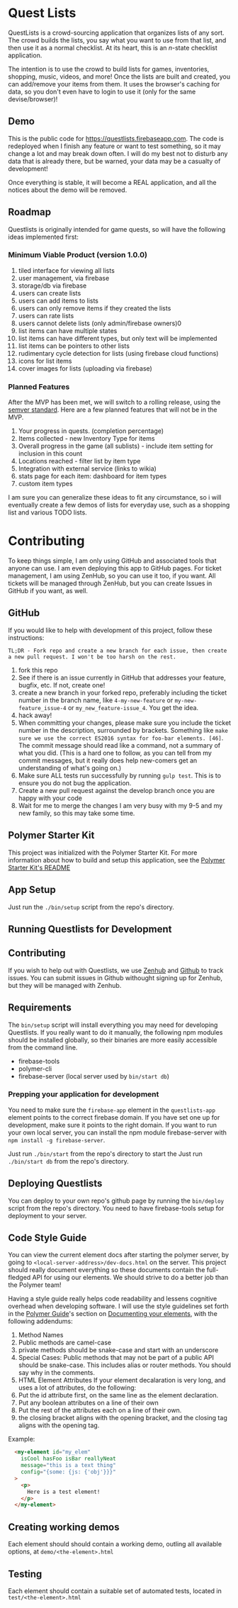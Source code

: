 # Quest Lists

QuestLists is a crowd-sourcing application that organizes lists of any sort. The crowd builds the lists, you say what you want to use from that list, and then use it as a normal checklist. At its heart, this is an _n_-state checklist application.

The intention is to use the crowd to build lists for games, inventories, shopping, music, videos, and more! Once the lists are built and created, you can add/remove your items from them. It uses the browser's caching for data, so you don't even have to login to use it (only for the same devise/browser)!

## Demo

This is the public code for https://questlists.firebaseapp.com. The code is redeployed when I finish any feature or want to test something, so it may change a lot and may break down often. I will do my best not to disturb any data that is already there, but be warned, your data may be a casualty of development!

Once everything is stable, it will become a REAL application, and all the notices about the demo will be removed.

## Roadmap

Questlists is originally intended for game quests, so will have the following ideas implemented first:
  
### Minimum Viable Product (version 1.0.0)
  1. tiled interface for viewing all lists
  1. user management, via firebase
  1. storage/db via firebase
  1. users can create lists
  1. users can add items to lists
  1. users can only remove items if they created the lists
  1. users can rate lists
  1. users cannot delete lists (only admin/firebase owners)0
  1. list items can have multiple states
  1. list items can have different types, but only text will be implemented
  1. list items can be pointers to other lists
  1. rudimentary cycle detection for lists (using firebase cloud functions)
  1. icons for list items
  1. cover images for lists (uploading via firebase)

### Planned Features
  After the MVP has been met, we will switch to a rolling release,
  using the [semver standard](https://semver.org). Here are a few planned features that will not be in the MVP.

  1. Your progress in quests. (completion percentage)
  2. Items collected - new Inventory Type for items
  3. Overall progress in the game (all sublists) - include item setting for inclusion in this count
  4. Locations reached - filter list by item type
  5. Integration with external service (links to wikia)
  6. stats page for each item: dashboard for item types
  7. custom item types

I am sure you can generalize these ideas to fit any circumstance, so i will eventually create a few demos of lists for everyday use, such as a shopping list and various TODO lists.

# Contributing

To keep things simple, I am only using GitHub and associated tools that anyone can use. I am even deploying this app to GitHub pages. For ticket management, I am using ZenHub, so you can use it too, if you want. All tickets will be managed through ZenHub, but you can create Issues in GitHub if you want, as well.

## GitHub

If you would like to help with development of this project, follow these instructions:
```text
TL;DR - Fork repo and create a new branch for each issue, then create a new pull request. I won't be too harsh on the rest.
```

  1. fork this repo
  2. See if there is an issue currently in GitHub that addresses your feature, bugfix, etc. If not, create one!
  3. create a new branch in your forked repo, preferably including the ticket number in the branch name, like `4-my-new-feature` or `my-new-feature_issue-4` or `my_new_feature-issue_4`. You get the idea.
  4. hack away!
  5. When committing your changes, please make sure you include the ticket number in the description, surrounded by brackets. Something like `make sure we use the correct ES2016 syntax for foo-bar elements. [46]`. The commit message should read like a command, not a summary of what you did. (This is a hard one to follow, as you can tell from my commit messages, but it really does help new-comers get an understanding of what's going on.)
  6. Make sure ALL tests run successfully by running `gulp test`. This is to ensure you do not bug the application.
  7. Create a new pull request against the develop branch once you are happy with your code
  8. Wait for me to merge the changes I am very busy with my 9-5 and my new family, so this may take some time.

## Polymer Starter Kit

This project was initialized with the Polymer Starter Kit. For more information about how to build and setup this application, see the [Polymer Starter Kit's README](https://github.com/PolymerElements/polymer-starter-kit/README.md)

## App Setup

Just run the `./bin/setup` script from the repo's directory.

## Running Questlists for Development

## Contributing

If you wish to help out with Questlists, we use [Zenhub](https://www.zenhub.com) and [Github](https://github.com) to track issues. You can submit issues in Github withought signing up for Zenhub, but they will be managed with Zenhub. 

## Requirements

The `bin/setup` script will install everything you may need for developing Questlists. If you really want to do it manually, the following npm modules should be installed globally, so their binaries are more easily accessible from the command line.
  * firebase-tools
  * polymer-cli
  * firebase-server (local server used by `bin/start db`)

### Prepping your application for development
You need to make sure the `firebase-app` element in the `questlists-app` element points to the correct firebase domain. If you have set one up for development, make sure it points to the right domain. If you want to run your own local server, you can install the npm module firebase-server with `npm install -g firebase-server`.

Just run `./bin/start` from the repo's directory to start the 
Just run `./bin/start db` from the repo's directory.

## Deploying Questlists

You can deploy to your own repo's github page by running the `bin/deploy` script from the repo's directory. You need to have firebase-tools setup for deployment to your server.

## Code Style Guide
You can view the current element docs after starting the polymer server, by going to `<local-server-address>/dev-docs.html` on the server. This project should really document everything so these documents contain the full-fledged API for using our elements. We should strive to do a better job than the Polymer team!

Having a style guide really helps code readability and lessens cognitive overhead when developing software. I will use the style guidelines set forth in the [Polymer Guide](https://www.polymer-project.org/2.0/docs/devguide/feature-overview)'s section on [Documenting your elements](https://www.polymer-project.org/2.0/docs/tools/documentation), with the following addendums:

1. Method Names
  1. Public methods are camel-case
  2. private methods should be snake-case and start with an underscore
  3. Special Cases: Public methods that may not be part of a public API should be snake-case. This includes alias or router methods. You should say why in the comments.
2. HTML Element Attributes
  If your element decalaration is very long, and uses a lot of attributes, do the following:
  1. Put the id attribute first, on the same line as the element declaration.
  2. Put any boolean attributes on a line of their own
  3. Put the rest of the attributes each on a line of their own.
  4. the closing bracket aligns with the opening bracket, and the closing tag aligns with the opening tag.

  Example:
  ```HTML
    <my-element id="my_elem"
      isCool hasFoo isBar reallyNeat
      message="this is a text thing"
      config="{some: {js: {'obj'}}}"
    >
      <p>
        Here is a test element!
      </p>
    </my-element>
  ```
## Creating working demos
Each element should should contain a working demo, outling all available options, at `demo/<the-element>.html`

## Testing
Each element should contain a suitable set of automated tests, located in `test/<the-element>.html`
